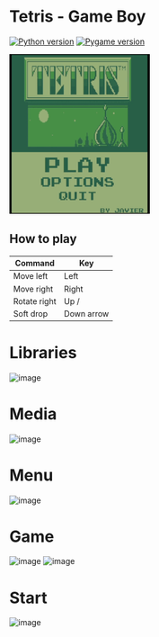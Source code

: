 Tetris - Game Boy
============
[![Python version](https://img.shields.io/badge/python-3.10.2-blue.svg)](https://www.python.org)
[![Pygame version](https://img.shields.io/badge/pygame-2.1.2-red.svg)](http://pygame.org)

<img src="img/1127.gif" width="250"> 
 
## How to play
| Command      | Key           |   
|--------------|---------------|
| Move left    | Left          |
| Move right   | Right         |
| Rotate right | Up /          |
| Soft drop    | Down arrow    |







# Libraries
![image](https://user-images.githubusercontent.com/95238615/204167337-d2852ff1-2e2c-4e54-8891-748cf7af2d9f.png)

# Media
![image](https://user-images.githubusercontent.com/95238615/204173738-aab787a8-953e-4055-b994-3a3ca2bcb482.png)


# Menu
![image](https://user-images.githubusercontent.com/95238615/204173513-fca9aea3-1d2a-4215-9392-8e71c08ab76e.png)

# Game
![image](https://user-images.githubusercontent.com/95238615/204189924-f054a031-56b8-439c-a86f-cdc03f958197.png)
![image](https://user-images.githubusercontent.com/95238615/204190545-33e84712-66d7-4ff5-95c0-5af58c2f9481.png)

# Start
![image](https://user-images.githubusercontent.com/95238615/204190620-71512251-4ef4-4def-8356-c7bb2afdd7c1.png)

